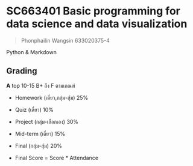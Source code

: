 # SC663401 Basic programming for data science and data visualization
> Phonphailin Wangsin 633020375-4

Python & Markdown

## Grading
**A** top 10-15 B+ ถึง F ตามเกณฑ์
- Homework (เดี่ยว,กลุ่ม-สุ่ม) 25%
- Quiz (เดี่ยว) 10%
- Project (กลุ่ม-เลือกเอง) 30%
- Mid-term (เดี่ยว) 15%
- Final (กลุ่ม-สุ่ม) 20%

- Final Score  =  Score * Attendance
